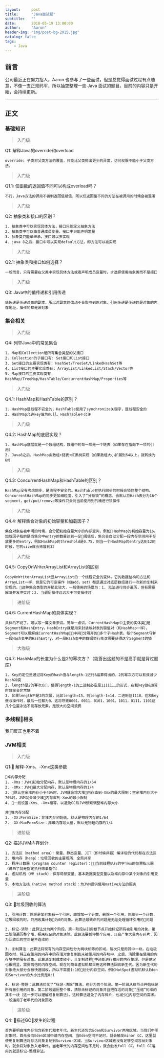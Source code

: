 ```yaml
---
layout:     post
title:      "Java面试题"
subtitle:   ""
date:       2018-05-19 13:00:00
author:     "Aaron"
header-img: "img/post-bg-2015.jpg"
catalog: false
tags:
    - Java
---
```




## 前言

公司最近正在努力招人，Aaron 也参与了一些面试，但是总觉得面试过程有点随意，不像一支正规码军，所以抽空整理一些 Java 面试的题目。目前的内容只是开始，会持续更新。
<br/>


---
## 正文

### 基础知识

>入门级

Q1: 解释Java的override和overload
```
override: 子类对父类方法的覆盖，只能比父类抛出更少的异常，访问权限不能小于父类方法。
```

>入门级

Q1.1: 仅函数的返回值不同可以构成overload吗？
```
不行，Java方法的调用不强制返回值赋值，所以仅返回值不同的方法在被调用的时候会被混淆
```

>入门级

Q2: 抽象类和接口的区别？
```
1. 抽象类中可以实现具体方法，接口只能定义抽象方法
2. 抽象类中可以由普通成员变量，接口中只能声明常量
3. 抽象类只能单继承，接口可以多实现
4. java 8之后，接口中可以实现default方法，即方法可以被实现
```

>入门级

Q2.1: 抽象类和接口如何选择？
```
一般而言，只有需要在父类中实现具体方法或者声明成员变量时，才选择使用抽象类而不是接口
```

>入门级

Q3: Java中的值传递和引用传递
```
值传递是传递对象的副本，所以对副本的改动不会影响到原对象。引用传递是传递的是对象的内存地址，操作的都是源对象
```

### 集合相关

>入门级

Q4: 列举Java中的常见集合
```
1. Map和Collection是所有集合类型的父接口
2. Collection的子接口有: Set接口和List接口
3. Set接口的主要实现类有: HashSet/TreeSet/LinkedHashSet等
4. List接口的主要实现类有: ArrayList/LinkedList/Stack/Vector等
5. Map接口的主要实现类有: HashMap/TreeMap/HashTable/ConcurrentHashMap/Properties等
```

>入门级

Q4.1: HashMap和HashTable的区别？
```
1. HashMap是线程不安全的，HashTable使用了synchronize关键字，是线程安全的
2. HashMap允许key值为null，HashTable不允许
```

>入门级

Q4.2: HashMap的底层实现？
```
1. HashMap底层就是一个数组结构，数组中的每一项是一个链表（如果存在指向下一项的引用）
2. Java8之后，HashMap由数组+链表+红黑树实现（如果数组大小扩展到64以上，就转换为树）
```

>入门级

Q4.3: ConcurrentHashMap和HashTable的区别？
```
HashMap没有考虑同步，是线程不安全的。HashTable在执行同步的时候会锁住整个结构。ConcurrentHashMap的同步更加细粒度，引入了“分断锁”的概念，会默认将Hash表分为16个segment，get/put/remove等操作只会对当前使用到的桶进行锁操作
```

>入门级

Q4.4: 解释集合对象的初始容量和加载因子？
```
集合对象在被申明的时候，会分配初始容量大小的内存空间，例如HashMap的初始容量为16。加载因子指的是当集合中entry的数量达到一定阈值后，集合会自动分配一段内存空间用于存放更多的entry，例如HashMap的threshold是0.75，则当一个HashMap的entry达到12的时候，它的size就会拓展到32
```

>入门级

Q4.5: CopyOnWriterArrayList和ArrayList的区别
```
CopyOnWriterArrayList是ArrayList的一个线程安全的变体。它的数据结构和方法和ArrayList一样，但是它的可变操作（如add，set）都是通过对底层数组进行一次新的复制来实现的。这种集合类型的开销比较大，一般使用的场景为：1. 无法进行同步遍历，但有需要解决并发冲突时；2. 当遍历操作远远大于可变操作时
```

>进阶级

Q4.6: CurrentHashMap的具体实现？
```
具体的不说了，可以写一篇文章来讲。简单一点讲，CurrentHashMap中主要的实体类是Segment和HashEntry，HashEntry就是用来封装映射表的键值对（和HashMap一样），Segment可以理解成CurrentHashMap中间分隔开的多个子Hash表，每个Segment守护一段Hash表中的HashEntry，对一段Hash表中的数据举行修改需要获得这个Segment的锁
```

>大咖级

Q4.7: HashMap的长度为什么是2的幂次方？（能答出这题的不是高手就是背过题库）
```
1. Key的定位是通过将Key的hash值与length-1进行&运算得出的，2的幂次方可以有效减少Hash冲突
2. length是2的幂次方，使得length-1的二进制必定是11111……的形式，在和key做&运算时效率会非常快
3. 如果length不是2的次幂，比如length=15，则length-1=14，二进制位1110，在和key做与操作时，最后一位都为0，这将导致0001，0011，0101，1001，1011，0111，1101这几个位置永远不能存放元素，是很大的空间浪费
```

### 多线程相关

我们反正也用不着


### JVM相关

>入门级

Q1: 解释-Xms、-Xmx这类参数
```
堆内存分配
1. -Xms：JVM初始分配内存，默认是物理内存的1/64
2. -XMx：JVM最大分配内存，默认是物理内存的1/4
3. 默认空余堆内存小于40%时，JVM就会增大堆内存直到-Xmx的最大限制；空余堆内存大于70%时，JVM就会减少堆内存直到-Xms的最小限制
4. 一般设置-Xms、-Xmx相等，以避免GC后JVM频繁调整堆内存大小

非堆内存分配
1. -XX:PermSize：非堆内存初始值，默认是物理内存的1/64
2. -XX:MaxPermSize：非堆内存最大值，默认是物理内存的1/4
```

>进阶级

Q2: 描述JVM内存划分
```
1. 方法区（method area）：常量、静态变量、JIT（即时编译器）编译后的代码都在方法区
2. 堆内存（heap）：垃圾回收的主要场所，全局共享
3. 程序计数器（program counter register）：当前线程执行的字节码的位置指示器（说白了就是指定执行哪条指令）
4. 虚拟机栈（VM stack）：保存局部变量、基本数据类型变量以及堆内存中某个对象的引用变量
5. 本地方法栈（native method stack）：为JVM提供使用native方法的服务
```

>进阶级

Q3: 垃圾回收的算法
```
1. 引用计数：原理是某对象有一个引用，即增加一个计数，删除一个引用，则减少一个计数，垃圾回收的时，只用收集计数为0的对象。此算法最致命的问题是无法处理循环引用的问题

2. 标记-清除：此算法分为两个阶段，第一阶段从引用根节点开始标记所有被引用的对象，第二阶段遍历整个堆，把未标记的对象清除。此算法要暂停整个应用，且会产生大量内存碎片，因为回收后的空间是不连续的

3. 复制算法：此算法将现有的内存空间划分为两块相等的区域，每次只是用其中一块。在垃圾回收时，将正在使用的内存中的存活对象复制到未被使用的内存块中，之后，清除重在使用的内存块中的虽有对象。此算法复制成本较小，且复制过程中还能进行相应的内存整理。但是确定也很明显，需要两倍的内存空间。现在的商业虚拟机都采用这种算法回收新生代。因为新生代的对象绝大部分会被快速回收，所以不需要1:1的划分内存空间。例如HotSpot虚拟机默认Eden和Survivor的大小比例是8:1

4. 标记-整理：此算法优化了“标记-清除”算法，也分为两个阶段。第一阶段从根节点开始标记所有被引用的对象，第二阶段遍历整个堆，清除未标记的对象并且把存活的对象“压缩”的堆的其中一块（这一步可以理解成复制算法）。这种算法避免了内存碎片，也减少内存空间的需求。一般运用于老年代的对象回收
```

>进阶级

Q4: 描述GC发生的过程
```
首先要明白堆内存包含新生代和老年代，新生代还包含Eden和Survivor两块区域。当我们申明对象时，首先会向Eden区域申请内存空间，当Eden空间不足时，就会触发minor GC，这里就使用复制算法将存活对象复制到Survivor区域。当Survivor区域也没有足够空间容纳对象时，就会将对象放入老年代。当老年代的内存空间也不足时，就会触发full GC。full GC运用的就是标记-整理算法。
```